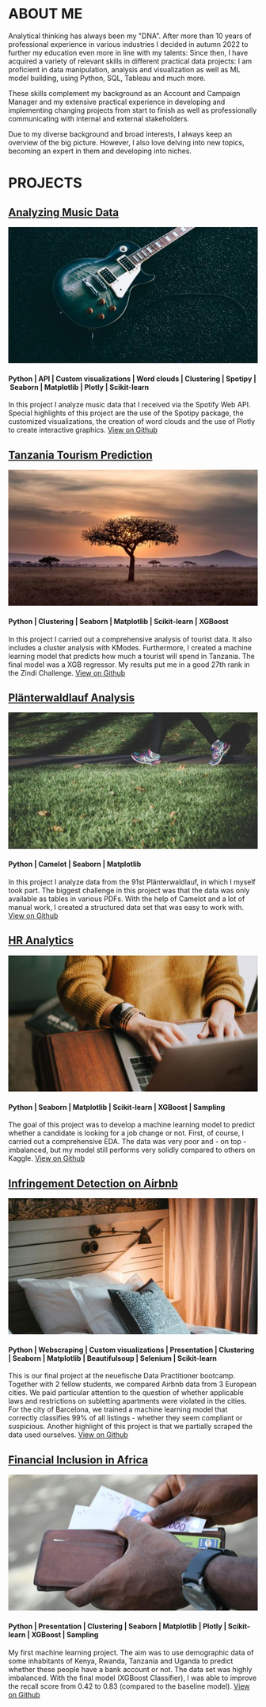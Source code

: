 # ABOUT ME
Analytical thinking has always been my "DNA". After more than 10 years of professional experience in various industries I decided in autumn 2022 to further my education even more in line with my talents: Since then, I have acquired a variety of relevant skills in different practical data projects: I am proficient in data manipulation, analysis and visualization as well as ML model building, using Python, SQL, Tableau and much more.

These skills complement my background as an Account and Campaign Manager and my extensive practical experience in developing and implementing changing projects from start to finish as well as professionally communicating with internal and external stakeholders.

Due to my diverse background and broad interests, I always keep an overview of the big picture. However, I also love delving into new topics, becoming an expert in them and developing into niches.


# PROJECTS

## [Analyzing Music Data](https://github.com/scheinmensch/Spotify)
![](/assets/img/music.jpg)

#### Python | API | Custom visualizations | Word clouds | Clustering | Spotipy | Seaborn | Matplotlib | Plotly | Scikit-learn

In this project I analyze music data that I received via the Spotify Web API. Special highlights of this project are the use of the Spotipy package, the customized visualizations, the creation of word clouds and the use of Plotly to create interactive graphics.
[View on Github](https://github.com/scheinmensch/Spotify)

## [Tanzania Tourism Prediction](https://github.com/scheinmensch/Tanzania_Tourism_Prediction)
![](/assets/img/tanzania.jpg)

#### Python | Clustering | Seaborn | Matplotlib | Scikit-learn | XGBoost

In this project I carried out a comprehensive analysis of tourist data. It also includes a cluster analysis with KModes. Furthermore, I created a machine learning model that predicts how much a tourist will spend in Tanzania. The final model was a XGB regressor. My results put me in a good 27th rank in the Zindi Challenge.
[View on Github](https://github.com/scheinmensch/Tanzania_Tourism_Prediction)

## [Plänterwaldlauf Analysis](https://github.com/scheinmensch/Plaenterwaldlauf)
![](/assets/img/running.jpg)

#### Python | Camelot | Seaborn | Matplotlib

In this project I analyze data from the 91st Plänterwaldlauf, in which I myself took part. The biggest challenge in this project was that the data was only available as tables in various PDFs. With the help of Camelot and a lot of manual work, I created a structured data set that was easy to work with.
[View on Github](https://github.com/scheinmensch/Plaenterwaldlauf)

## [HR Analytics](https://github.com/scheinmensch/HR-Analytics)
![](/assets/img/hr.jpg)

#### Python | Seaborn | Matplotlib | Scikit-learn | XGBoost | Sampling

The goal of this project was to develop a machine learning model to predict whether a candidate is looking for a job change or not. First, of course, I carried out a comprehensive EDA. The data was very poor and - on top - imbalanced, but my model still performs very solidly compared to others on Kaggle.
[View on Github](https://github.com/scheinmensch/HR-Analytics)

## [Infringement Detection on Airbnb](https://github.com/scheinmensch/Infringement_Detection_on_Airbnb)
![](/assets/img/airbnb.jpg)

#### Python | Webscraping | Custom visualizations | Presentation | Clustering | Seaborn | Matplotlib | Beautifulsoup | Selenium | Scikit-learn

This is our final project at the neuefische Data Practitioner bootcamp. Together with 2 fellow students, we compared Airbnb data from 3 European cities. We paid particular attention to the question of whether applicable laws and restrictions on subletting apartments were violated in the cities. For the city of Barcelona, we trained a machine learning model that correctly classifies 99% of all listings - whether they seem compliant or suspicious. Another highlight of this project is that we partially scraped the data used ourselves.
[View on Github](https://github.com/scheinmensch/Infringement_Detection_on_Airbnb)

## [Financial Inclusion in Africa](https://github.com/scheinmensch/Financial_inclusion_in_Africa)
![](/assets/img/inclusion.jpg)

#### Python | Presentation | Clustering | Seaborn | Matplotlib | Plotly | Scikit-learn | XGBoost | Sampling

My first machine learning project. The aim was to use demographic data of some inhabitants of Kenya, Rwanda, Tanzania and Uganda to predict whether these people have a bank account or not. The data set was highly imbalanced. With the final model (XGBoost Classifier), I was able to improve the recall score from 0.42 to 0.83 (compared to the baseline model).
[View on Github](https://github.com/scheinmensch/Financial_inclusion_in_Africa)
